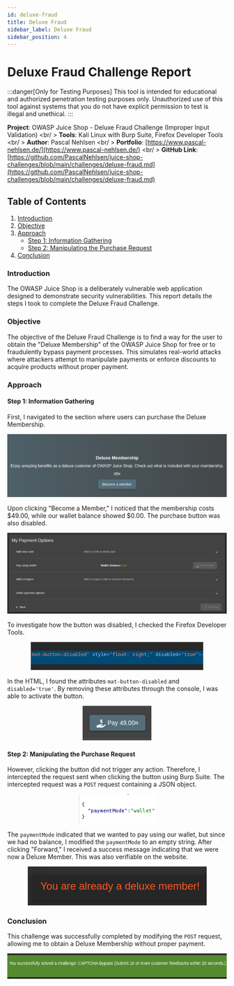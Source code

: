 ```yaml
---
id: deluxe-fraud
title: Deluxe Fraud
sidebar_label: Deluxe Fraud
sidebar_position: 4
---
```


# Deluxe Fraud Challenge Report

:::danger[Only for Testing Purposes]
This tool is intended for educational and authorized penetration testing purposes only. Unauthorized use of this tool against systems that you do not have explicit permission to test is illegal and unethical.
:::

**Project**: OWASP Juice Shop - Deluxe Fraud Challenge (Improper Input Validation) <br/ >
**Tools**: Kali Linux with Burp Suite, Firefox Developer Tools <br/ >
**Author**: Pascal Nehlsen <br/ >
**Portfolio**: [https://www.pascal-nehlsen.de/](https://www.pascal-nehlsen.de/) <br/ >
**GitHub Link**: [https://github.com/PascalNehlsen/juice-shop-challenges/blob/main/challenges/deluxe-fraud.md](https://github.com/PascalNehlsen/juice-shop-challenges/blob/main/challenges/deluxe-fraud.md)

## Table of Contents

1. [Introduction](#Introduction)
2. [Objective](#Objective)
3. [Approach](#Approach)
   - [Step 1: Information Gathering](#step-1-information-gathering)
   - [Step 2: Manipulating the Purchase Request](#step-2-manipulating-the-purchase-request)
4. [Conclusion](#Conclusion)

### Introduction

The OWASP Juice Shop is a deliberately vulnerable web application designed to demonstrate security vulnerabilities. This report details the steps I took to complete the Deluxe Fraud Challenge.

### Objective

The objective of the Deluxe Fraud Challenge is to find a way for the user to obtain the "Deluxe Membership" of the OWASP Juice Shop for free or to fraudulently bypass payment processes. This simulates real-world attacks where attackers attempt to manipulate payments or enforce discounts to acquire products without proper payment.

### Approach

#### Step 1: Information Gathering

First, I navigated to the section where users can purchase the Deluxe Membership.

<div align="center">

![Information](../../../assets/images/juice-shop/deluxe-fraud/information.png)

</div>

Upon clicking "Become a Member," I noticed that the membership costs $49.00, while our wallet balance showed $0.00. The purchase button was also disabled.

<div align="center">

![Become a Member](../../../assets/images/juice-shop/deluxe-fraud/become-a-member.png)

</div>

To investigate how the button was disabled, I checked the Firefox Developer Tools.

<div align="center">

![Button deactivated](../../../assets/images/juice-shop/deluxe-fraud/button-deactivated.png)

</div>

In the HTML, I found the attributes `mat-button-disabled` and `disabled='true'`. By removing these attributes through the console, I was able to activate the button.

<div align="center">

![Button Activated](../../../assets/images/juice-shop/deluxe-fraud/button-activated.png)

</div>

#### Step 2: Manipulating the Purchase Request

However, clicking the button did not trigger any action. Therefore, I intercepted the request sent when clicking the button using Burp Suite. The intercepted request was a `POST` request containing a JSON object.

<div align="center">

![Payment](../../../assets/images/juice-shop/deluxe-fraud/payment.png)

</div>

The `paymentMode` indicated that we wanted to pay using our wallet, but since we had no balance, I modified the `paymentMode` to an empty string. After clicking "Forward," I received a success message indicating that we were now a Deluxe Member. This was also verifiable on the website.

<div align="center">

![Result](../../../assets/images/juice-shop/deluxe-fraud/challenge-solved.png)

</div>

### Conclusion

This challenge was successfully completed by modifying the `POST` request, allowing me to obtain a Deluxe Membership without proper payment.

<div align="center">

![Challenge Accepted](../../../assets/images/juice-shop/captcha-bypass/challenge-accept.png)

</div>
